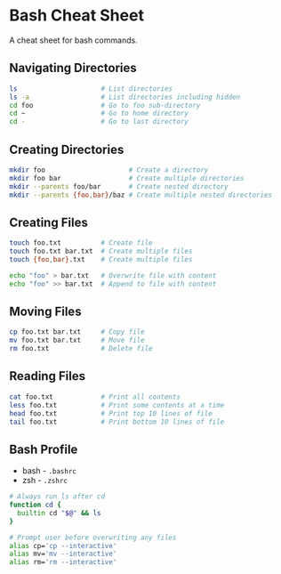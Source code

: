 # Bash Cheat Sheet

 A cheat sheet for bash commands.

## Navigating Directories

```bash
ls                     # List directories
ls -a                  # List directories including hidden
cd foo                 # Go to foo sub-directory
cd ~                   # Go to home directory
cd -                   # Go to last directory
```

## Creating Directories

```bash
mkdir foo                     # Create a directory
mkdir foo bar                 # Create multiple directories
mkdir --parents foo/bar       # Create nested directory
mkdir --parents {foo,bar}/baz # Create multiple nested directories
```

## Creating Files

```bash
touch foo.txt          # Create file
touch foo.txt bar.txt  # Create multiple files
touch {foo,bar}.txt    # Create multiple files

echo "foo" > bar.txt   # Overwrite file with content
echo "foo" >> bar.txt  # Append to file with content
```

## Moving Files

```bash
cp foo.txt bar.txt     # Copy file
mv foo.txt bar.txt     # Move file
rm foo.txt             # Delete file
```

## Reading Files

```bash
cat foo.txt            # Print all contents
less foo.txt           # Print some contents at a time
head foo.txt           # Print top 10 lines of file
tail foo.txt           # Print bottom 10 lines of file
```

## Bash Profile

- bash - `.bashrc`
- zsh - `.zshrc`

```bash
# Always run ls after cd
function cd {
  builtin cd "$@" && ls
}

# Prompt user before overwriting any files
alias cp='cp --interactive'
alias mv='mv --interactive'
alias rm='rm --interactive'
```

